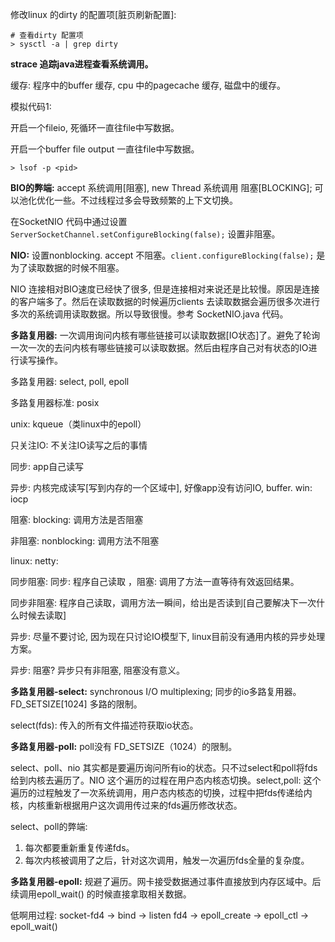 修改linux 的dirty 的配置项[脏页刷新配置]: 

```shell
# 查看dirty 配置项
> sysctl -a | grep dirty
```

**strace 追踪java进程查看系统调用。**

缓存: 程序中的buffer 缓存, cpu 中的pagecache 缓存, 磁盘中的缓存。

模拟代码1: 

开启一个fileio, 死循环一直往file中写数据。

开启一个buffer file output 一直往file中写数据。

```shell
> lsof -p <pid>
```



**BIO的弊端:** accept 系统调用[阻塞], new Thread 系统调用 阻塞[BLOCKING]; 可以池化优化一些。不过线程过多会导致频繁的上下文切换。

在SocketNIO 代码中通过设置`ServerSocketChannel.setConfigureBlocking(false);` 设置非阻塞。



**NIO:** 设置nonblocking. accept 不阻塞。`client.configureBlocking(false);` 是为了读取数据的时候不阻塞。

NIO 连接相对BIO速度已经快了很多, 但是连接相对来说还是比较慢。原因是连接的客户端多了。然后在读取数据的时候遍历clients 去读取数据会遍历很多次进行多次的系统调用读取数据。所以导致很慢。参考 SocketNIO.java 代码。



**多路复用器:** 一次调用询问内核有哪些链接可以读取数据[IO状态]了。避免了轮询一次一次的去问内核有哪些链接可以读取数据。然后由程序自己对有状态的IO进行读写操作。

多路复用器: select, poll, epoll

多路复用器标准: posix

unix: kqueue（类linux中的epoll）

只关注IO: 不关注IO读写之后的事情

同步: app自己读写

异步: 内核完成读写[写到内存的一个区域中], 好像app没有访问IO, buffer. win: iocp

阻塞: blocking: 调用方法是否阻塞

非阻塞: nonblocking: 调用方法不阻塞



linux: netty: 

同步阻塞: 同步: 程序自己读取 ，阻塞: 调用了方法一直等待有效返回结果。

同步非阻塞: 程序自己读取，调用方法一瞬间，给出是否读到[自己要解决下一次什么时候去读取]

异步: 尽量不要讨论, 因为现在只讨论IO模型下, linux目前没有通用内核的异步处理方案。

异步: 阻塞? 异步只有非阻塞, 阻塞没有意义。



**多路复用器-select:** synchronous I/O multiplexing;  同步的io多路复用器。FD_SETSIZE[1024] 多路的限制。

select(fds): 传入的所有文件描述符获取io状态。

**多路复用器-poll:** poll没有 FD_SETSIZE（1024）的限制。

select、poll、nio 其实都是要遍历询问所有io的状态。只不过select和poll将fds给到内核去遍历了。NIO 这个遍历的过程在用户态内核态切换。select,poll: 这个遍历的过程触发了一次系统调用，用户态内核态的切换，过程中把fds传递给内核，内核重新根据用户这次调用传过来的fds遍历修改状态。

select、poll的弊端: 

1. 每次都要重新重复传递fds。
2. 每次内核被调用了之后，针对这次调用，触发一次遍历fds全量的复杂度。

**多路复用器-epoll:** 规避了遍历。网卡接受数据通过事件直接放到内存区域中。后续调用epoll_wait() 的时候直接拿取相关数据。

低啊用过程: socket-fd4 -> bind -> listen fd4 -> epoll_create  -> epoll_ctl -> epoll_wait()